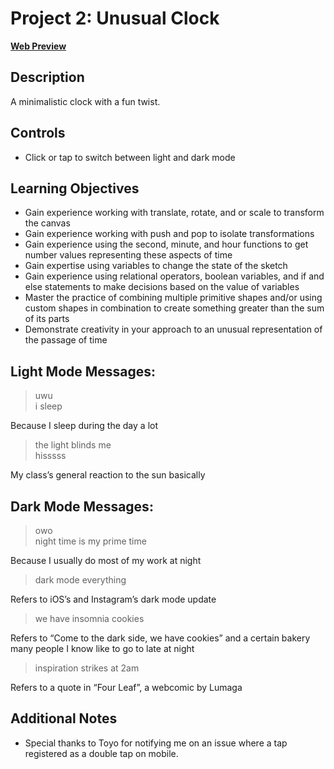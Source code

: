 # Project 2: Unusual Clock
[**Web Preview**](https://cchirpy.github.io/IMM120/assignments/uwu-clock/)

## Description
A minimalistic clock with a fun twist.

## Controls
- Click or tap to switch between light and dark mode

## Learning Objectives
- Gain experience working with translate, rotate, and or scale to transform the canvas
- Gain experience working with push and pop to isolate transformations
- Gain experience using the second, minute, and hour functions to get number values representing these aspects of time
- Gain expertise using variables to change the state of the sketch
- Gain experience using relational operators, boolean variables, and if and else statements to make decisions based on the value of variables
- Master the practice of combining multiple primitive shapes and/or using custom shapes in combination to create something greater than the sum of its parts
- Demonstrate creativity in your approach to an unusual representation of the passage of time

## Light Mode Messages:

> uwu  
> i sleep

Because I sleep during the day a lot

> the light blinds me  
> hisssss  

My class’s general reaction to the sun basically

## Dark Mode Messages:

> owo  
> night time is my prime time  

Because I usually do most of my work at night

> dark mode everything  

Refers to iOS’s and Instagram’s dark mode update

> we have insomnia cookies  

Refers to “Come to the dark side, we have cookies”
and a certain bakery many people I know like to go to late at night

> inspiration strikes at 2am  

Refers to a quote in “Four Leaf”, a webcomic by Lumaga

## Additional Notes
- Special thanks to Toyo for notifying me on an issue where a tap registered as a double tap on mobile.
